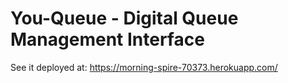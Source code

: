 # You-Queue - Digital Queue Management Interface
See it deployed at: https://morning-spire-70373.herokuapp.com/
